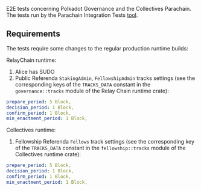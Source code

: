 E2E tests concerning Polkadot Governance and the Collectives Parachain. The tests run by the Parachain Integration Tests [tool](https://github.com/paritytech/parachains-integration-tests/).

## Requirements
The tests require some changes to the regular production runtime builds:

RelayChain runtime:
1. Alice has SUDO
2. Public Referenda `StakingAdmin`, `FellowshipAdmin` tracks settings (see the corresponding keys of the `TRACKS_DATA` constant in the `governance::tracks` module of the Relay Chain runtime crate):
``` yaml
prepare_period: 5 Block,
decision_period: 1 Block,
confirm_period: 1 Block,
min_enactment_period: 1 Block,
```
Collectives runtime:
1. Fellowship Referenda `Fellows` track settings (see the corresponding key of the `TRACKS_DATA` constant in the `fellowship::tracks` module of the Collectives runtime crate):
``` yaml
prepare_period: 5 Block,
decision_period: 1 Block,
confirm_period: 1 Block,
min_enactment_period: 1 Block,
```
